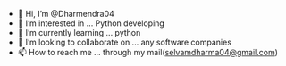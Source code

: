 - 👋 Hi, I’m @Dharmendra04
- 👀 I’m interested in ... Python developing
- 🌱 I’m currently learning ... python 
- 💞️ I’m looking to collaborate on ... any software companies
- 📫 How to reach me ... through my mail(selvamdharma04@gmail.com)

<!---
Dharmendra04/Dharmendra04 is a ✨ special ✨ repository because its `README.md` (this file) appears on your GitHub profile.
You can click the Preview link to take a look at your changes.
--->
